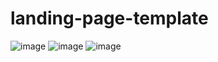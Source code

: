 # landing-page-template
![image](https://user-images.githubusercontent.com/99160023/159101553-a57e6c3d-29eb-42b3-b51f-88cff8796b57.png)
![image](https://user-images.githubusercontent.com/99160023/159101571-d0ba2f70-c6d1-4a9a-9e95-9e31e9794e43.png)
![image](https://user-images.githubusercontent.com/99160023/159101587-358394b7-11ef-4478-9b90-3d6afa6637ef.png)
